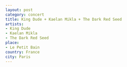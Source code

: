 ```yaml
---
layout: post
category: concert
title: King Dude + Kaelan Mikla + The Dark Red Seed
artists: 
- King Dude
- Kaelan Mikla
- The Dark Red Seed
place: 
- Le Petit Bain
country: France
city: Paris
---
```


